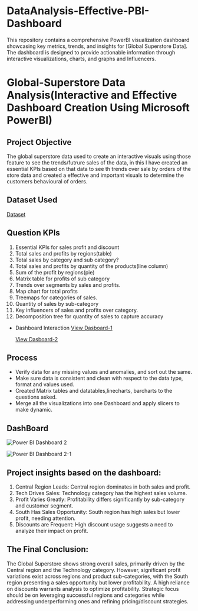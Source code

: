 # DataAnalysis-Effective-PBI-Dashboard
This repository contains a comprehensive PowerBI visualization dashboard showcasing key metrics, trends, and insights for [Global Superstore Data]. The dashboard is designed to provide actionable information through interactive visualizations, charts, and graphs and Influencers.

# Global-Superstore Data Analysis(Interactive and Effective Dashboard Creation Using Microsoft PowerBI)

## Project Objective

The global superstore data used to create an interactive visuals using those feature to see the trends/futrure sales of the data, in this I have created an essential KPIs based on that data to see th trends over sale by orders of the store data and created a effective and important visuals to determine the customers behavioural of orders.

## Dataset Used
<a href = "https://github.com/RudravaramSandeepKumar/DataAnalysis-Effective-PBI-Dashboard/blob/main/Global%20Superstore.xls">Dataset</a>

## Question KPIs
1. Essential KPIs for sales profit and discount 
2. Total sales and profits by regions(table)
3. Total sales by category and sub category?
4. Total sales and profits by quantity of the products(line column)
5. Sum of the profit by regions(pie)
6. Matrix table for profits of sub category 
7. Trends over segments by sales and profits.
8. Map chart for total profits
9. Treemaps for categories of sales.
10. Quantity of sales by sub-category
11. Key influencers of sales and profits over category.
12. Decomposition tree for quantity of sales to capture accuracy


- Dashboard Interaction
  <a href = "https://github.com/RudravaramSandeepKumar/DataAnalysis-Effective-PBI-Dashboard/blob/main/Power%20BI%20Dashboard%202%20.png">View Dasboard-1</a>
  
  <a href = "https://github.com/RudravaramSandeepKumar/DataAnalysis-Effective-PBI-Dashboard/blob/main/Power%20BI%20Dashboard%202-1.png">View Dasboard-2</a>

## Process
  - Verify data for any missing values and anomalies, and sort out the same.
  - Make sure data is consistent and clean with respect to the data type, format and values used.
  - Created Matrix tables and datatables,linecharts, barcharts to the questions asked.
  - Merge all the visualizations into one Dashboard and apply slicers to make dynamic.

## DashBoard

   ![Power BI Dashboard 2 ](https://github.com/user-attachments/assets/0dd2643c-4c6c-4f74-a870-b730c10c08e6)
   
   ![Power BI Dashboard 2-1](https://github.com/user-attachments/assets/7376e304-1add-4470-b459-409433a278a4)


## Project insights based on the dashboard:
1. Central Region Leads: Central region dominates in both sales and profit.
2. Tech Drives Sales: Technology category has the highest sales volume.
3. Profit Varies Greatly: Profitability differs significantly by sub-category and customer segment.
4. South Has Sales Opportunity: South region has high sales but lower profit, needing attention.
5. Discounts are Frequent: High discount usage suggests a need to analyze their impact on profit.

## The Final Conclusion:

The Global Superstore shows strong overall sales, primarily driven by the Central region and the Technology category. However, significant profit variations exist across regions and product sub-categories, with the South region presenting a sales opportunity but lower profitability. A high reliance on discounts warrants analysis to optimize profitability. Strategic focus should be on leveraging successful regions and categories while addressing underperforming ones and refining pricing/discount strategies.


 



  
